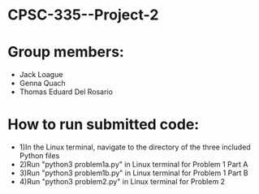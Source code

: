 # CPSC-335--Project-2

# Group members: 
* Jack Loague 
* Genna Quach
* Thomas Eduard Del Rosario

# How to run submitted code: 
  * 1)In the Linux terminal, navigate to the directory of the three included Python files
  * 2)Run "python3 problem1a.py" in Linux terminal for Problem 1 Part A
  * 3)Run "python3 problem1b.py" in Linux terminal for Problem 1 Part B
  * 4)Run "python3 problem2.py" in Linux terminal for Problem 2
